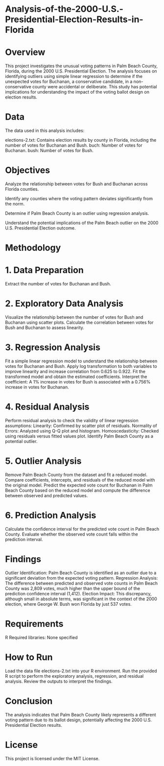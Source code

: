 # Analysis-of-the-2000-U.S.-Presidential-Election-Results-in-Florida

# Overview
This project investigates the unusual voting patterns in Palm Beach County, Florida, during the 2000 U.S. Presidential Election. The analysis focuses on identifying outliers using simple linear regression to determine if the unexpected votes for Buchanan, a conservative candidate, in a non-conservative county were accidental or deliberate. This study has potential implications for understanding the impact of the voting ballot design on election results.

# Data
The data used in this analysis includes:

elections-2.txt: Contains election results by county in Florida, including the number of votes for Buchanan and Bush.
buch: Number of votes for Buchanan.
bush: Number of votes for Bush.

# Objectives
Analyze the relationship between votes for Bush and Buchanan across Florida counties.

Identify any counties where the voting pattern deviates significantly from the norm.

Determine if Palm Beach County is an outlier using regression analysis.

Understand the potential implications of the Palm Beach outlier on the 2000 U.S. Presidential Election outcome.

# Methodology

# 1. Data Preparation
Extract the number of votes for Buchanan and Bush.
# 2. Exploratory Data Analysis
Visualize the relationship between the number of votes for Bush and Buchanan using scatter plots.
Calculate the correlation between votes for Bush and Buchanan to assess linearity.
# 3. Regression Analysis
Fit a simple linear regression model to understand the relationship between votes for Buchanan and Bush.
Apply log transformation to both variables to improve linearity and increase correlation from 0.625 to 0.922.
Fit the transformed model and obtain the estimated coefficients.
Interpret the coefficient: A 1% increase in votes for Bush is associated with a 0.756% increase in votes for Buchanan.
# 4. Residual Analysis
Perform residual analysis to check the validity of linear regression assumptions:
Linearity: Confirmed by scatter plot of residuals.
Normality of Errors: Analyzed using Q-Q plot and histogram.
Homoscedasticity: Checked using residuals versus fitted values plot.
Identify Palm Beach County as a potential outlier.
# 5. Outlier Analysis
Remove Palm Beach County from the dataset and fit a reduced model.
Compare coefficients, intercepts, and residuals of the reduced model with the original model.
Predict the expected vote count for Buchanan in Palm Beach County based on the reduced model and compute the difference between observed and predicted values.
# 6. Prediction Analysis
Calculate the confidence interval for the predicted vote count in Palm Beach County.
Evaluate whether the observed vote count falls within the prediction interval.

# Findings

Outlier Identification: Palm Beach County is identified as an outlier due to a significant deviation from the expected voting pattern.
Regression Analysis: The difference between predicted and observed vote counts in Palm Beach County was 2,809 votes, much higher than the upper bound of the prediction confidence interval (1,412).
Election Impact: This discrepancy, although small in absolute terms, was significant in the context of the 2000 election, where George W. Bush won Florida by just 537 votes.
# Requirements
R
Required libraries: None specified
# How to Run
Load the data file elections-2.txt into your R environment.
Run the provided R script to perform the exploratory analysis, regression, and residual analysis.
Review the outputs to interpret the findings.

# Conclusion
The analysis indicates that Palm Beach County likely represents a different voting pattern due to its ballot design, potentially affecting the 2000 U.S. Presidential Election results.

# License
This project is licensed under the MIT License.

